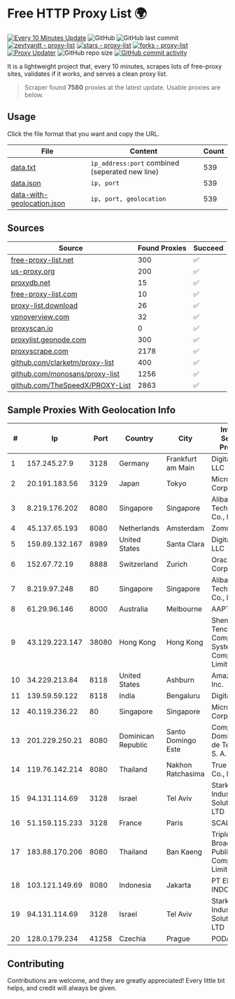 
# Free HTTP Proxy List 🌍

[![Every 10 Minutes Update](https://github.com/mertguvencli/http-proxy-list/actions/workflows/main.yml/badge.svg?branch=main)](https://github.com/mertguvencli/http-proxy-list/actions/workflows/main.yml)
![GitHub](https://img.shields.io/github/license/mertguvencli/http-proxy-list)
![GitHub last commit](https://img.shields.io/github/last-commit/mertguvencli/http-proxy-list)
[![zevtyardt - proxy-list](https://img.shields.io/static/v1?label=zevtyardt&message=proxy-list&color=blue&logo=github)](https://github.com/zevtyardt/proxy-list "Go to GitHub repo")
[![stars - proxy-list](https://img.shields.io/github/stars/zevtyardt/proxy-list?style=social)](https://github.com/zevtyardt/proxy-list)
[![forks - proxy-list](https://img.shields.io/github/forks/zevtyardt/proxy-list?style=social)](https://github.com/zevtyardt/proxy-list)
[![Proxy Updater](https://github.com/zevtyardt/proxy-list/workflows/Proxy%20Updater/badge.svg)](https://github.com/zevtyardt/proxy-list/actions?query=workflow:"Proxy+Updater")
![GitHub repo size](https://img.shields.io/github/repo-size/zevtyardt/proxy-list)
[![GitHub commit activity](https://img.shields.io/github/commit-activity/m/zevtyardt/proxy-list?logo=commits)](https://github.com/zevtyardt/proxy-list/commits/main)

It is a lightweight project that, every 10 minutes, scrapes lots of free-proxy sites, validates if it works, and serves a clean proxy list.

> Scraper found **7580** proxies at the latest update. Usable proxies are below.

## Usage

Click the file format that you want and copy the URL.

|File|Content|Count|
|----|-------|-----|
|[data.txt](https://raw.githubusercontent.com/mertguvencli/http-proxy-list/main/proxy-list/data.txt)|`ip_address:port` combined (seperated new line)|539|
|[data.json](https://raw.githubusercontent.com/mertguvencli/http-proxy-list/main/proxy-list/data.json)|`ip, port`|539|
|[data-with-geolocation.json](https://raw.githubusercontent.com/mertguvencli/http-proxy-list/main/proxy-list/data-with-geolocation.json)|`ip, port, geolocation`|539|

## Sources

|Source|Found Proxies|Succeed|
|------|-------------|-------|
|[free-proxy-list.net](https://free-proxy-list.net)|300|✅|
|[us-proxy.org](https://www.us-proxy.org)|200|✅|
|[proxydb.net](http://proxydb.net)|15|✅|
|[free-proxy-list.com](https://free-proxy-list.com/?page=&port=&type%5B%5D=http&type%5B%5D=https&up_time=0&search=Search)|10|✅|
|[proxy-list.download](https://www.proxy-list.download/HTTP)|26|✅|
|[vpnoverview.com](https://vpnoverview.com/privacy/anonymous-browsing/free-proxy-servers)|32|✅|
|[proxyscan.io](https://www.proxyscan.io)|0|✅|
|[proxylist.geonode.com](https://proxylist.geonode.com/api/proxy-list?limit=300&page=1&sort_by=lastChecked&sort_type=desc&protocols=http,https)|300|✅|
|[proxyscrape.com](https://api.proxyscrape.com/v2/?request=displayproxies&protocol=http&timeout=10000&country=all&ssl=all&anonymity=all)|2178|✅|
|[github.com/clarketm/proxy-list](https://raw.githubusercontent.com/clarketm/proxy-list/master/proxy-list-raw.txt)|400|✅|
|[github.com/monosans/proxy-list](https://raw.githubusercontent.com/monosans/proxy-list/main/proxies/http.txt)|1256|✅|
|[github.com/TheSpeedX/PROXY-List](https://raw.githubusercontent.com/TheSpeedX/PROXY-List/master/http.txt)|2863|✅|


## Sample Proxies With Geolocation Info

|#|Ip|Port|Country|City|Internet Service Provider|
|-|--|----|-------|----|-------------------------|
|1|157.245.27.9|3128|Germany|Frankfurt am Main|DigitalOcean, LLC|
|2|20.191.183.56|3129|Japan|Tokyo|Microsoft Corporation|
|3|8.219.176.202|8080|Singapore|Singapore|Alibaba (US) Technology Co., Ltd.|
|4|45.137.65.193|8080|Netherlands|Amsterdam|Zomro B.V.|
|5|159.89.132.167|8989|United States|Santa Clara|DigitalOcean, LLC|
|6|152.67.72.19|8888|Switzerland|Zurich|Oracle Corporation|
|7|8.219.97.248|80|Singapore|Singapore|Alibaba (US) Technology Co., Ltd.|
|8|61.29.96.146|8000|Australia|Melbourne|AAPT Limited|
|9|43.129.223.147|38080|Hong Kong|Hong Kong|Shenzhen Tencent Computer Systems Company Limited|
|10|34.229.213.84|8118|United States|Ashburn|Amazon.com, Inc.|
|11|139.59.59.122|8118|India|Bengaluru|DigitalOcean|
|12|40.119.236.22|80|Singapore|Singapore|Microsoft Corporation|
|13|201.229.250.21|8080|Dominican Republic|Santo Domingo Este|Compañía Dominicana de Teléfonos S. A.|
|14|119.76.142.214|8080|Thailand|Nakhon Ratchasima|True Internet Co., Ltd.|
|15|94.131.114.69|3128|Israel|Tel Aviv|Stark Industries Solutions LTD|
|16|51.159.115.233|3128|France|Paris|SCALEWAY|
|17|183.88.170.206|8080|Thailand|Ban Kaeng|Triple T Broadband Public Company Limited|
|18|103.121.149.69|8080|Indonesia|Jakarta|PT EMERIO INDONESIA|
|19|94.131.114.69|3128|Israel|Tel Aviv|Stark Industries Solutions LTD|
|20|128.0.179.234|41258|Czechia|Prague|PODA a.s.|



## Contributing

Contributions are welcome, and they are greatly appreciated! Every
little bit helps, and credit will always be given.

